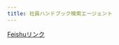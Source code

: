 ```yaml
---
title: 社員ハンドブック検索エージェント
---
```


[Feishuリンク](https://uxkpl4cba3j.feishu.cn/wiki/OLOywtM9yiOKlekjSsHcyXpGnsg)